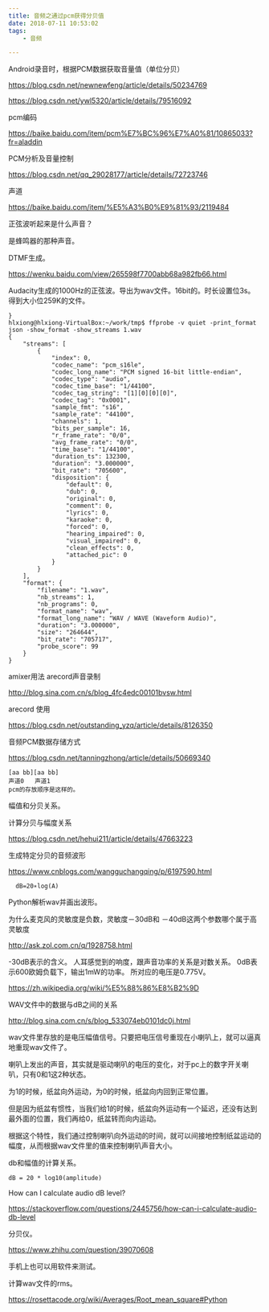 ```yaml
---
title: 音频之通过pcm获得分贝值
date: 2018-07-11 10:53:02
tags:
	- 音频

---
```






Android录音时，根据PCM数据获取音量值（单位分贝）

https://blog.csdn.net/newnewfeng/article/details/50234769





https://blog.csdn.net/ywl5320/article/details/79516092

pcm编码

https://baike.baidu.com/item/pcm%E7%BC%96%E7%A0%81/10865033?fr=aladdin



PCM分析及音量控制

https://blog.csdn.net/qq_29028177/article/details/72723746

声道

https://baike.baidu.com/item/%E5%A3%B0%E9%81%93/2119484



正弦波听起来是什么声音？

是蜂鸣器的那种声音。



DTMF生成。

https://wenku.baidu.com/view/265598f7700abb68a982fb66.html



Audacity生成的1000Hz的正弦波。导出为wav文件。16bit的。时长设置位3s。得到大小位259K的文件。

```
}
hlxiong@hlxiong-VirtualBox:~/work/tmp$ ffprobe -v quiet -print_format json -show_format -show_streams 1.wav
{
    "streams": [
        {
            "index": 0,
            "codec_name": "pcm_s16le",
            "codec_long_name": "PCM signed 16-bit little-endian",
            "codec_type": "audio",
            "codec_time_base": "1/44100",
            "codec_tag_string": "[1][0][0][0]",
            "codec_tag": "0x0001",
            "sample_fmt": "s16",
            "sample_rate": "44100",
            "channels": 1,
            "bits_per_sample": 16,
            "r_frame_rate": "0/0",
            "avg_frame_rate": "0/0",
            "time_base": "1/44100",
            "duration_ts": 132300,
            "duration": "3.000000",
            "bit_rate": "705600",
            "disposition": {
                "default": 0,
                "dub": 0,
                "original": 0,
                "comment": 0,
                "lyrics": 0,
                "karaoke": 0,
                "forced": 0,
                "hearing_impaired": 0,
                "visual_impaired": 0,
                "clean_effects": 0,
                "attached_pic": 0
            }
        }
    ],
    "format": {
        "filename": "1.wav",
        "nb_streams": 1,
        "nb_programs": 0,
        "format_name": "wav",
        "format_long_name": "WAV / WAVE (Waveform Audio)",
        "duration": "3.000000",
        "size": "264644",
        "bit_rate": "705717",
        "probe_score": 99
    }
}
```



amixer用法 arecord声音录制 

http://blog.sina.com.cn/s/blog_4fc4edc00101bvsw.html

arecord 使用

https://blog.csdn.net/outstanding_yzq/article/details/8126350

音频PCM数据存储方式

https://blog.csdn.net/tanningzhong/article/details/50669340



```
[aa bb][aa bb]
声道0   声道1
pcm的存放顺序是这样的。

```



幅值和分贝关系。

计算分贝与幅度关系

https://blog.csdn.net/hehui211/article/details/47663223

生成特定分贝的音频波形

https://www.cnblogs.com/wangguchangqing/p/6197590.html

```
  dB=20∗log(A)
```



Python解析wav并画出波形。





为什么麦克风的灵敏度是负数，灵敏度－30dB和 －40dB这两个参数哪个属于高灵敏度

http://ask.zol.com.cn/q/1928758.html



-30dB表示的含义。
人耳感觉到的响度，跟声音功率的关系是对数关系。
0dB表示600欧姆负载下，输出1mW的功率。
所对应的电压是0.775V。



https://zh.wikipedia.org/wiki/%E5%88%86%E8%B2%9D





WAV文件中的数据与dB之间的关系 

http://blog.sina.com.cn/s/blog_533074eb0101dc0j.html



wav文件里存放的是电压幅值信号。只要把电压信号重现在小喇叭上，就可以逼真地重现wav文件了。

喇叭上发出的声音，其实就是驱动喇叭的电压的变化，对于pc上的数字开关喇叭，只有0和1这2种状态。

为1的时候，纸盆向外运动，为0的时候，纸盆向内回到正常位置。

但是因为纸盆有惯性，当我们给1的时候，纸盆向外运动有一个延迟，还没有达到最外面的位置，我们再给0，纸盆转而向内运动。

根据这个特性，我们通过控制喇叭向外运动的时间，就可以间接地控制纸盆运动的幅度，从而根据wav文件里的值来控制喇叭声音大小。



db和幅值的计算关系。

```
dB = 20 * log10(amplitude)
```



How can I calculate audio dB level?

https://stackoverflow.com/questions/2445756/how-can-i-calculate-audio-db-level



分贝仪。

https://www.zhihu.com/question/39070608

手机上也可以用软件来测试。



计算wav文件的rms。

https://rosettacode.org/wiki/Averages/Root_mean_square#Python

